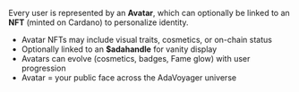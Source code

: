 
Every user is represented by an **Avatar**, which can optionally be linked to an **NFT** (minted on Cardano) to personalize identity.

- Avatar NFTs may include visual traits, cosmetics, or on-chain status
- Optionally linked to an **$adahandle** for vanity display
- Avatars can evolve (cosmetics, badges, Fame glow) with user progression
- Avatar = your public face across the AdaVoyager universe
